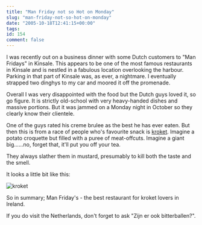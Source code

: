 ```yaml
---
title: "Man Friday not so Hot on Monday"
slug: "man-friday-not-so-hot-on-monday"
date: "2005-10-18T12:41:15+00:00"
tags:
id: 154
comment: false
---
```


I was recently out on a business dinner with some Dutch customers to "Man Fridays" in Kinsale. This appears to be one of the most famous restaurants in Kinsale and is nestled in a fabulous location overlooking the harbour. Parking in that part of Kinsale was, as ever, a nightmare. I eventually strapped two dinghys to my car and moored it off the promenade.

Overall I was very disappointed with the food but the Dutch guys loved it, so go figure. It is strictly old-school with very heavy-handed dishes and massive portions. But it was jammed on a Monday night in October so they clearly know their clientele.

One of the guys rated his creme brulee as the best he has ever eaten. But then this is from a race of people who's favourite snack is [kroket](http://en.wikipedia.org/wiki/Kroket). Imagine a potato croquette but filled with a puree of meat-offcuts.  Imagine a giant big......no, forget that, it'll put you off your tea. 

They always slather them in mustard, presumably to kill both the taste and the smell.

It looks a little bit like this:

![kroket](http://static.flickr.com/5/5315865_6233dbd80a_m_d.jpg)

So in summary; Man Friday's - the best restaurant for kroket lovers in Ireland. 

If you do visit the Netherlands, don't forget to ask "Zijn er ook bitterballen?". 
